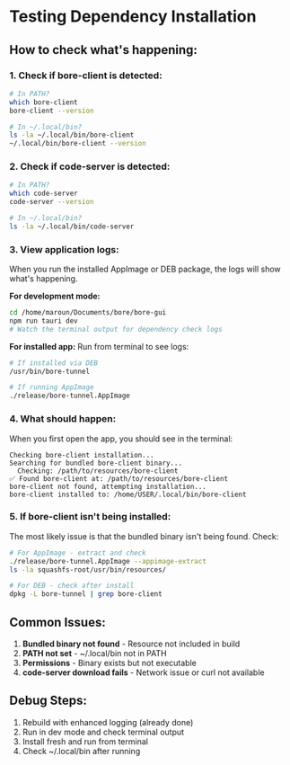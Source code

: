 # Testing Dependency Installation

## How to check what's happening:

### 1. Check if bore-client is detected:
```bash
# In PATH?
which bore-client
bore-client --version

# In ~/.local/bin?
ls -la ~/.local/bin/bore-client
~/.local/bin/bore-client --version
```

### 2. Check if code-server is detected:
```bash
# In PATH?
which code-server
code-server --version

# In ~/.local/bin?
ls -la ~/.local/bin/code-server
```

### 3. View application logs:

When you run the installed AppImage or DEB package, the logs will show what's happening.

**For development mode:**
```bash
cd /home/maroun/Documents/bore/bore-gui
npm run tauri dev
# Watch the terminal output for dependency check logs
```

**For installed app:**
Run from terminal to see logs:
```bash
# If installed via DEB
/usr/bin/bore-tunnel

# If running AppImage
./release/bore-tunnel.AppImage
```

### 4. What should happen:

When you first open the app, you should see in the terminal:
```
Checking bore-client installation...
Searching for bundled bore-client binary...
  Checking: /path/to/resources/bore-client
✅ Found bore-client at: /path/to/resources/bore-client
bore-client not found, attempting installation...
bore-client installed to: /home/USER/.local/bin/bore-client
```

### 5. If bore-client isn't being installed:

The most likely issue is that the bundled binary isn't being found. Check:
```bash
# For AppImage - extract and check
./release/bore-tunnel.AppImage --appimage-extract
ls -la squashfs-root/usr/bin/resources/

# For DEB - check after install
dpkg -L bore-tunnel | grep bore-client
```

## Common Issues:

1. **Bundled binary not found** - Resource not included in build
2. **PATH not set** - ~/.local/bin not in PATH
3. **Permissions** - Binary exists but not executable
4. **code-server download fails** - Network issue or curl not available

## Debug Steps:

1. Rebuild with enhanced logging (already done)
2. Run in dev mode and check terminal output
3. Install fresh and run from terminal
4. Check ~/.local/bin after running
